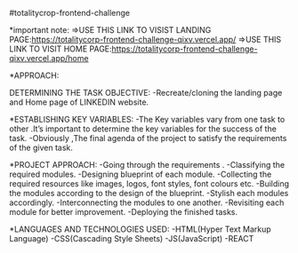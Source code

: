#totalitycrop-frontend-challenge

*important note:
=>USE THIS LINK TO VISIST LANDING PAGE:https://totalitycorp-frontend-challenge-qixv.vercel.app/
=>USE THIS LINK TO VISIT HOME PAGE:https://totalitycorp-frontend-challenge-qixv.vercel.app/home

*APPROACH:

DETERMINING THE TASK OBJECTIVE:
-Recreate/cloning the landing page and Home page of LINKEDIN website.

*ESTABLISHING KEY VARIABLES:
-The Key variables vary from one task to other .It’s important to determine the key variables for the success of the task.
-Obviously ,The final agenda of the project to satisfy the requirements of the given task.

*PROJECT APPROACH:
-Going through the requirements .
-Classifying the required modules.
-Designing blueprint of each module.
-Collecting the required resources like images, logos, font styles, font colours etc.
-Building the modules according to the design of the blueprint.
-Stylish each modules accordingly.
-Interconnecting the modules to one another.
-Revisiting each module for better improvement.
-Deploying the finished tasks.

*LANGUAGES AND TECHNOLOGIES USED:
-HTML(Hyper Text Markup Language)
-CSS(Cascading Style Sheets)
-JS(JavaScript)
-REACT
